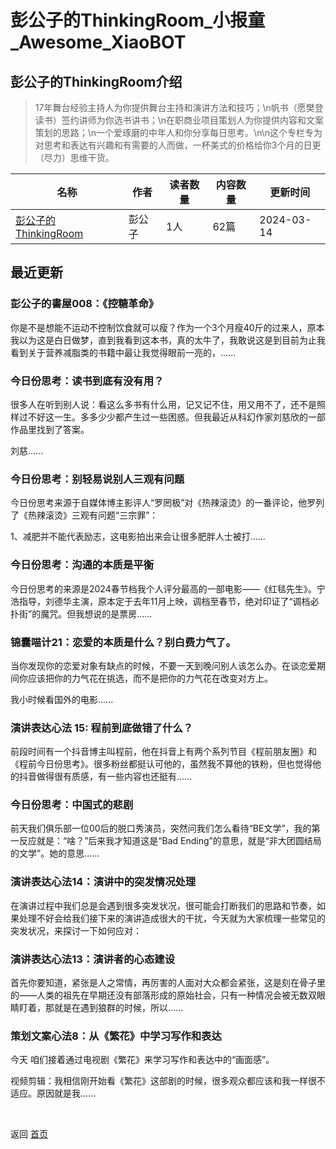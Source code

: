 # 彭公子的ThinkingRoom_小报童_Awesome_XiaoBOT

## 彭公子的ThinkingRoom介绍
> 17年舞台经验主持人为你提供舞台主持和演讲方法和技巧；\n帆书（愿樊登读书）签约讲师为你选书讲书；\n在职商业项目策划人为你提供内容和文案策划的思路；\n一个爱琢磨的中年人和你分享每日思考。\n\n这个专栏专为对思考和表达有兴趣和有需要的人而做，一杯美式的价格给你3个月的日更（尽力）思维干货。  
  


|名称|作者|读者数量|内容数量|更新时间|
|---|---|---|---|---|
|[彭公子的ThinkingRoom](https://xiaobot.net/p/scott4ever?refer=0b133df9-27dc-423b-8101-639049001c13)|彭公子|1人|62篇|2024-03-14|

## 最近更新
### 彭公子的書屋008：《控糖革命》

你是不是想能不运动不控制饮食就可以瘦？作为一个3个月瘦40斤的过来人，原本我以为这是白日做梦，直到我看到这本书，真的太牛了，我敢说这是到目前为止我看到关于营养减脂类的书籍中最让我觉得眼前一亮的，......

### 今日份思考：读书到底有没有用？

很多人在听到别人说：看这么多书有什么用，记又记不住，用又用不了，还不是照样过不好这一生。多多少少都产生过一些困惑。但我最近从科幻作家刘慈欣的一部作品里找到了答案。

刘慈......

### 今日份思考：别轻易说别人三观有问题

今日份思考来源于自媒体博主影评人“罗罔极”对《热辣滚烫》的一番评论，他罗列了《热辣滚烫》三观有问题“三宗罪”：

1、减肥并不能代表励志，这电影拍出来会让很多肥胖人士被打......

### 今日份思考：沟通的本质是平衡

今日份思考的来源是2024春节档我个人评分最高的一部电影——《红毯先生》。宁浩指导，刘德华主演，原本定于去年11月上映，调档至春节，绝对印证了“调档必扑街”的魔咒。但我想说的是票房......

### 锦囊喵计21：恋爱的本质是什么？别白费力气了。

当你发现你的恋爱对象有缺点的时候，不要一天到晚问别人该怎么办。在谈恋爱期间你应该把你的力气花在挑选，而不是把你的力气花在改变对方上。

我小时候看国外的电影......

### 演讲表达心法 15: 程前到底做错了什么？

前段时间有一个抖音博主叫程前，他在抖音上有两个系列节目《程前朋友圈》和《程前今日份思考》。很多粉丝都挺认可他的，虽然我不算他的铁粉，但也觉得他的抖音做得很有质感，有一些内容也还挺有......

### 今日份思考：中国式的悲剧

前天我们俱乐部一位00后的脱口秀演员，突然问我们怎么看待“BE文学”，我的第一反应就是：“啥？”后来我才知道这是“Bad
Ending”的意思，就是“非大团圆结局的文学”。她的意思......

### 演讲表达心法14：演讲中的突发情况处理

在演讲过程中我们总是会遇到很多突发状况，很可能会打断我们的思路和节奏，如果处理不好会给我们接下来的演讲造成很大的干扰，今天就为大家梳理一些常见的突发状况，来探讨一下如何应对：

### 演讲表达心法13：演讲者的心态建设

首先你要知道，紧张是人之常情，再厉害的人面对大众都会紧张，这是刻在骨子里的——人类的祖先在早期还没有部落形成的原始社会，只有一种情况会被无数双眼睛盯着，那就是在遇到狼群的时候，所以......

### 策划文案心法8：从《繁花》中学习写作和表达

今天 咱们接着通过电视剧《繁花》来学习写作和表达中的“画面感”。

视频剪辑：我相信刚开始看《繁花》这部剧的时候，很多观众都应该和我一样很不适应。原因就是我......


<a href="https://github.com/Reno9527/awesome-xiaobot" style="color: white; text-decoration: none;">awesome-xiaobot</a>

返回 [首页](../README.md)
